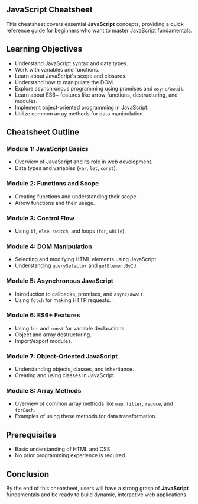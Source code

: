 ## JavaScript Cheatsheet

This cheatsheet covers essential **JavaScript** concepts, providing a quick reference guide for beginners who want to master JavaScript fundamentals.

## Learning Objectives
- Understand JavaScript syntax and data types.
- Work with variables and functions.
- Learn about JavaScript's scope and closures.
- Understand how to manipulate the DOM.
- Explore asynchronous programming using promises and `async/await`.
- Learn about ES6+ features like arrow functions, destructuring, and modules.
- Implement object-oriented programming in JavaScript.
- Utilize common array methods for data manipulation.

## Cheatsheet Outline

### Module 1: JavaScript Basics
- Overview of JavaScript and its role in web development.
- Data types and variables (`var`, `let`, `const`).

### Module 2: Functions and Scope
- Creating functions and understanding their scope.
- Arrow functions and their usage.

### Module 3: Control Flow
- Using `if`, `else`, `switch`, and loops (`for`, `while`).

### Module 4: DOM Manipulation
- Selecting and modifying HTML elements using JavaScript.
- Understanding `querySelector` and `getElementById`.

### Module 5: Asynchronous JavaScript
- Introduction to callbacks, promises, and `async/await`.
- Using `fetch` for making HTTP requests.

### Module 6: ES6+ Features
- Using `let` and `const` for variable declarations.
- Object and array destructuring.
- Import/export modules.

### Module 7: Object-Oriented JavaScript
- Understanding objects, classes, and inheritance.
- Creating and using classes in JavaScript.

### Module 8: Array Methods
- Overview of common array methods like `map`, `filter`, `reduce`, and `forEach`.
- Examples of using these methods for data transformation.

## Prerequisites
- Basic understanding of HTML and CSS.
- No prior programming experience is required.

## Conclusion
By the end of this cheatsheet, users will have a strong grasp of **JavaScript** fundamentals and be ready to build dynamic, interactive web applications.